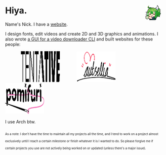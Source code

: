 # Hiya. <img align="right" height="48" src="/minacoffe.png" title="Art by @kozu_004 on Twitter">

Name's Nick. I have a [website](https://pprmint.de/).

I design fonts, edit videos and create 2D and 3D graphics and animations. I also wrote [a GUI for a video downloader CLI](https://github.com/pprmint/yt-dlp-GUI) and built websites for these people:

&nbsp;&nbsp;&nbsp;&nbsp;&nbsp;&nbsp;&nbsp;&nbsp;&nbsp;&nbsp;&nbsp;&nbsp;
<a href="https://tentative.name/"><img src="/logos/Tentative.svg" width="25%" height="100px" /></a>
&nbsp;&nbsp;&nbsp;&nbsp;&nbsp;&nbsp;&nbsp;&nbsp;&nbsp;&nbsp;&nbsp;&nbsp;
<a href="https://autsellia.com/"><img src="/logos/Autsellia.svg" width="25%" height="100px" /></a>
&nbsp;&nbsp;&nbsp;&nbsp;&nbsp;&nbsp;&nbsp;&nbsp;&nbsp;&nbsp;&nbsp;&nbsp;
<a href="https://pomi.moe/"><img src="/logos/Pomifuri.svg" width="25%" height="100px" /></a>
&nbsp;&nbsp;&nbsp;&nbsp;&nbsp;&nbsp;&nbsp;&nbsp;&nbsp;&nbsp;&nbsp;&nbsp;

I use Arch btw.

<sub><sub>As a note: I don’t have the time to maintain all my projects all the time, and I tend to work on a project almost exclusively until I reach a certain milestone or finish whatever it is I wanted to do. So please forgive me if certain projects you use are not actively being worked on or updated (unless there's a major issue).</sub></sub>
